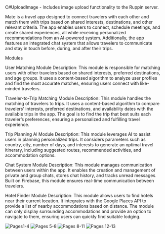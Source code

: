 C#UploadImage - Includes image upload functionality to the Ruppin server.

Mate is a travel app designed to connect travelers with each other and match them with trips based on shared interests, destinations, and other relevant criteria. The app enables users to connect, schedule meetings, and create shared experiences, all while receiving personalized recommendations from an AI-powered system. Additionally, the app features an integrated chat system that allows travelers to communicate and stay in touch before, during, and after their trips.

Modules

User Matching Module Description: This module is responsible for matching users with other travelers based on shared interests, preferred destinations, and age groups. It uses a content-based algorithm to analyze user profiles and find the most accurate matches, ensuring users connect with like-minded travelers.

Traveler-to-Trip Matching Module Description: This module handles the matching of travelers to trips. It uses a content-based algorithm to compare travelers' interests, preferred destinations, and availability dates with the available trips in the app. The goal is to find the trip that best suits each traveler’s preferences, ensuring a personalized and fulfilling travel experience.

Trip Planning AI Module Description: This module leverages AI to assist users in planning personalized trips. It considers parameters such as country, city, number of days, and interests to generate an optimal travel itinerary, including suggested routes, recommended activities, and accommodation options.

Chat System Module Description: This module manages communication between users within the app. It enables the creation and management of private and group chats, stores chat history, and tracks unread messages. Built on Firebase, this module ensures real-time communication between travelers.

Hotel Finder Module Description: This module allows users to find hotels near their current location. It integrates with the Google Places API to provide a list of nearby accommodations based on distance. The module can only display surrounding accommodations and provide an option to navigate to them, ensuring users can quickly find suitable lodging.

![Pages1-4](https://github.com/user-attachments/assets/290338c9-6095-4160-856d-223e06afd446)
![Pages 5-8](https://github.com/user-attachments/assets/e45cdb5d-ae7b-4f18-b882-fe35f5582b93)
![Pages 8-11](https://github.com/user-attachments/assets/2a770a0d-b425-4429-9325-2191f3fc70a3)
![Pages 12-13](https://github.com/user-attachments/assets/4737f8b9-aa13-463b-8020-c7deab3e4ac6)

